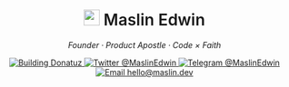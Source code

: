 
<h1 align="center">
  <img src="https://media.giphy.com/media/v1.Y2lkPTc5MGI3NjExZjI2OTIxOTdlZmUyYWUzYjVhYmU4N2YyMjNhNjAyYjRjNmNmYmRmZCZuZHVpZD0zZjFta3Zza3l6eTEwZnNtNzQ5a21kZ3IybW04Z3pyMW1rc285ZGd1MHBhdHZ4bys2YyZjdD1n/clA4wpaEhVmTS/giphy.gif" height="28"/>  
  <span style="font-weight:600;">Maslin Edwin</span>
</h1>

<p align="center"><em>Founder · Product Apostle · Code × Faith</em></p>

<!-- QUICK LINKS -->
<p align="center">
  <a href="https://donatuz.org">
    <img alt="Building Donatuz" src="https://img.shields.io/badge/BUILDING-DONATUZ-%23ff69b4?style=for-the-badge&logo=ethereum&logoColor=white">
  </a>
  <a href="https://twitter.com/maslinedwin">
    <img alt="Twitter @MaslinEdwin" src="https://img.shields.io/badge/TWITTER-%40MaslinEdwin-1DA1F2?style=for-the-badge&logo=twitter&logoColor=white">
  </a>
  <a href="https://t.me/maslinedwin">
    <img alt="Telegram @MaslinEdwin" src="https://img.shields.io/badge/TELEGRAM-%40MaslinEdwin-26A5E4?style=for-the-badge&logo=telegram&logoColor=white">
  </a>
  <a href="mailto:hello@maslin.dev">
    <img alt="Email hello@maslin.dev" src="https://img.shields.io/badge/EMAIL-hello%40maslin.dev-EA4335?style=for-the-badge&logo=gmail&logoColor=white">
  </a>
</p>


